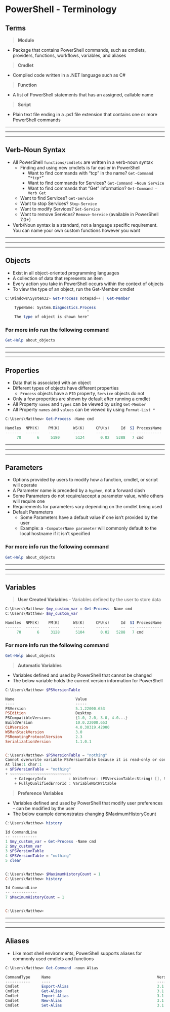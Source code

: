 # PowerShell - Terminology

## **Terms**

> **Module**
- Package that contains PowerShell commands, such as cmdlets, providers, functions, workflows, variables, and aliases

> **Cmdlet**
- Compiled code written in a .NET language such as C#

> **Function**
- A list of PowerShell statements that has an assigned, callable name

> **Script**
- Plain text file ending in a .ps1 file extension that contains one or more PowerShell commands

---
---
---

## **Verb-Noun Syntax**

- All PowerShell `functions/cmdlets` are written in a verb-noun syntax
    - Finding and using new cmdlets is far easier in PowerShell
        - Want to find commands with “tcp” in the name? `Get-Command “*tcp*”`
        - Want to find commands for Services? `Get-Command –Noun Service`
        - Want to find commands that “Get” information? `Get-Command –Verb Get`
    - Want to find Services? `Get-Service`
    - Want to stop Services? `Stop-Service`
    - Want to modify Services? `Set-Service`
    - Want to remove Services? `Remove-Service` (available in PowerShell 7.0+)
- Verb/Noun syntax is a standard, not a language specific requirement. You can name your own custom functions however you want

---
---
---

## **Objects**

- Exist in all object-oriented programming languages
- A collection of data that represents an item
- Every action you take in PowerShell occurs within the context of objects
- To view the type of an object, run the Get-Member cmdlet

```Powershell
C:\Windows\System32> Get-Process notepad++ | Get-Member

    TypeName: System.Diagnostics.Process
                                    ^
    The type of object is shown here^
```

### For more info run the following command

```PowerShell
Get-Help about_objects
```

---
---
---

## **Properties**

- Data that is associated with an object
- Different types of objects have different properties
    - `Process` objects have a `PID` property, `Service` objects do not
- Only a few properties are shown by default after running a cmdlet
- All Property `names` and `types` can be viewed by using `Get-Member`
- All Property `names` and `values` can be viewed by using `Format-List *`

```PowerShell
C:\Users\Matthew> Get-Process -Name cmd

Handles  NPM(K)    PM(K)      WS(K)     CPU(s)     Id  SI ProcessName
-------  ------    -----      -----     ------     --  -- -----------
     70       6     5180       5124       0.02   5288   7 cmd
```

---
---
---

## **Parameters**

- Options provided by users to modify how a function, cmdlet, or script will operate
- A Parameter name is preceded by a `hyphen`, not a forward slash
- Some Parameters do not require/accept a parameter value, while others will require one
- Requirements for parameters vary depending on the cmdlet being used
- Default Parameters
    - Some Parameters have a default value if one isn’t provided by the user
    - Example: a `-ComputerName parameter` will commonly default to the local hostname if it isn’t specified

### For more info run the following command

```PowerShell
Get-Help about_objects
```

---
---
---

## **Variables**

> **User Created Variables**
    - Variables defined by the user to store data

```PowerShell
C:\Users\Matthew> $my_custom_var = Get-Process -Name cmd
C:\Users\Matthew> $my_custom_var

Handles  NPM(K)    PM(K)      WS(K)     CPU(s)     Id  SI ProcessName
-------  ------    -----      -----     ------     --  -- -----------
     70       6     3128       5104       0.02   5288   7 cmd
```

### For more info run the following command

```PowerShell
Get-Help about_objects
```

> **Automatic Variables**

- Variables defined and used by PowerShell that cannot be changed
- The below variable holds the current version information for PowerShell

```PowerShell
C:\Users\Matthew> $PSVersionTable

Name                           Value
----                           -----
PSVersion                      5.1.22000.653
PSEdition                      Desktop
PSCompatibleVersions           {1.0, 2.0, 3.0, 4.0...}
BuildVersion                   10.0.22000.653
CLRVersion                     4.0.30319.42000
WSManStackVersion              3.0
PSRemotingProtocolVersion      2.3
SerializationVersion           1.1.0.1


C:\Users\Matthew> $PSVersionTable = "nothing"
Cannot overwrite variable PSVersionTable because it is read-only or constant.
At line:1 char:1
+ $PSVersionTable = "nothing"
+ ~~~~~~~~~~~~~~~~~~~~~~~~~~~
    + CategoryInfo          : WriteError: (PSVersionTable:String) [], SessionStateUnauthorizedAccessException
    + FullyQualifiedErrorId : VariableNotWritable
```

> **Preference Variables**

- Variables defined and used by PowerShell that modify user preferences – can be modified by the user
- The below example demonstrates changing $MaximumHistoryCount

```PowerShell
C:\Users\Matthew> history

Id CommandLine
-- -----------
1 $my_custom_var = Get-Process -Name cmd
2 $my_custom_var
3 $PSVersionTable
4 $PSVersionTable = "nothing"
5 clear


C:\Users\Matthew> $MaximumHistoryCount = 1
C:\Users\Matthew> history

Id CommandLine
-- -----------
7 $MaximumHistoryCount = 1


C:\Users\Matthew>
```
---
---
---

## **Aliases**

- Like most shell environments, PowerShell supports aliases for commonly used cmdlets and functions

```PowerShell
C:\Users\Matthew> Get-Command -noun Alias

CommandType     Name                                               Version    Source
-----------     ----                                               -------    ------
Cmdlet          Export-Alias                                       3.1.0.0    Microsoft.PowerShell.Utility
Cmdlet          Get-Alias                                          3.1.0.0    Microsoft.PowerShell.Utility
Cmdlet          Import-Alias                                       3.1.0.0    Microsoft.PowerShell.Utility
Cmdlet          New-Alias                                          3.1.0.0    Microsoft.PowerShell.Utility
Cmdlet          Set-Alias                                          3.1.0.0    Microsoft.PowerShell.Utility
```

